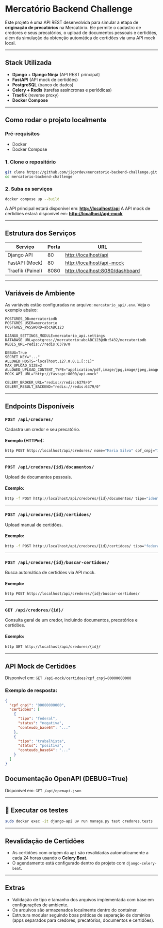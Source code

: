 # Mercatório Backend Challenge

Este projeto é uma API REST desenvolvida para simular a etapa de **originação de precatórios** na Mercatório. Ele permite o cadastro de credores e seus precatórios, o upload de documentos pessoais e certidões, além da simulação da obtenção automática de certidões via uma API mock local.

---

## Stack Utilizada

- **Django** + **Django Ninja** (API REST principal)
- **FastAPI** (API mock de certidões)
- **PostgreSQL** (banco de dados)
- **Celery + Redis** (tarefas assíncronas e periódicas)
- **Traefik** (reverse proxy)
- **Docker Compose**

---

## Como rodar o projeto localmente

### Pré-requisitos

- Docker
- Docker Compose

### 1. Clone o repositório

```bash
git clone https://github.com/jigordev/mercatorio-backend-challenge.git
cd mercatorio-backend-challenge
````

### 2. Suba os serviços

```bash
docker compose up --build
```

A API principal estará disponível em:
**[http://localhost/api](http://localhost/api)**
A API mock de certidões estará disponível em:
**[http://localhost/api-mock](http://localhost/api-mock)**

---

## Estrutura dos Serviços

| Serviço          | Porta | URL                                                                |
| ---------------- | ----- | ------------------------------------------------------------------ |
| Django API       | 80    | [http://localhost/api](http://localhost/api)                               |
| FastAPI (Mock)   | 80    | [http://localhost/api-mock](http://localhost/api-mock)             |
| Traefik (Painel) | 8080  | [http://localhost:8080/dashboard](http://localhost:8080/dashboard) |

---

## Variáveis de Ambiente

As variáveis estão configuradas no arquivo: `mercatorio_api/.env`. Veja o exemplo abaixo:

```env
POSTGRES_DB=mercatoriodb
POSTGRES_USER=mercatorio
POSTGRES_PASSWORD=abcABC123

DJANGO_SETTINGS_MODULE=mercatorio_api.settings
DATABASE_URL=postgres://mercatorio:abcABC123@db:5432/mercatoriodb
REDIS_URL=redis://redis:6379/0

DEBUG=True
SECRET_KEY="..."
ALLOWED_HOSTS="localhost,127.0.0.1,[::1]"
MAX_UPLOAD_SIZE=2
ALLOWED_UPLOAD_CONTENT_TYPE="application/pdf,image/jpg,image/jpeg,image/png"
MOCK_API_URL="http://fastapi:8000/api-mock"

CELERY_BROKER_URL="redis://redis:6379/0"
CELERY_RESULT_BACKEND="redis://redis:6379/0"
```

---

## Endpoints Disponíveis

### `POST /api/credores/`

Cadastra um credor e seu precatório.

#### Exemplo (HTTPie):

```bash
http POST http://localhost/api/credores/ nome="Maria Silva" cpf_cnpj="12345678900" email="maria@example.com" telefone="11999999999" precatorio:='{"numero_precatorio":"0001234-56.2020.8.26.0050","valor_nominal":50000,"foro":"TJSP","data_publicacao":"2023-10-01"}'
```

---

### `POST /api/credores/{id}/documentos/`

Upload de documentos pessoais.

#### Exemplo:

```bash
http -f POST http://localhost/api/credores/{id}/documentos/ tipo="identidade" file@documento.pdf
```

---

### `POST /api/credores/{id}/certidoes/`

Upload manual de certidões.

#### Exemplo:

```bash
http -f POST http://localhost/api/credores/{id}/certidoes/ tipo="federal" status="negativa" file@certidao.pdf
```

---

### `POST /api/credores/{id}/buscar-certidoes/`

Busca automática de certidões via API mock.

#### Exemplo:

```bash
http POST http://localhost/api/credores/{id}/buscar-certidoes/
```

---

### `GET /api/credores/{id}/`

Consulta geral de um credor, incluindo documentos, precatórios e certidões.

#### Exemplo:

```bash
http GET http://localhost/api/credores/{id}/
```

---

## API Mock de Certidões

Disponível em:
`GET /api-mock/certidoes?cpf_cnpj=00000000000`

### Exemplo de resposta:

```json
{
  "cpf_cnpj": "00000000000",
  "certidoes": [
    {
      "tipo": "federal",
      "status": "negativa",
      "conteudo_base64": "..."
    },
    {
      "tipo": "trabalhista",
      "status": "positiva",
      "conteudo_base64": "..."
    }
  ]
}
```

## Documentação OpenAPI (DEBUG=True)
Disponível em:
`GET /api/openapi.json`

---

## 🧪 Executar os testes

```bash
sudo docker exec -it django-api uv run manage.py test credores.tests
```

---

## Revalidação de Certidões

* As certidões com origem da `api` são revalidadas automaticamente a cada 24 horas usando o **Celery Beat**.
* O agendamento está configurado dentro do projeto com `django-celery-beat`.

---

## Extras

* Validação de tipo e tamanho dos arquivos implementada com base em configurações de ambiente.
* Os arquivos são armazenados localmente dentro do container.
* Estrutura modular seguindo boas práticas de separação de domínios (apps separados para credores, precatórios, documentos e certidões).
